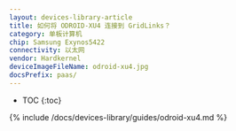 ```yaml
---
layout: devices-library-article
title: 如何将 ODROID-XU4 连接到 GridLinks？
category: 单板计算机
chip: Samsung Exynos5422
connectivity: 以太网
vendor: Hardkernel
deviceImageFileName: odroid-xu4.jpg
docsPrefix: paas/
---
```



* TOC
{:toc}

{% include /docs/devices-library/guides/odroid-xu4.md %}